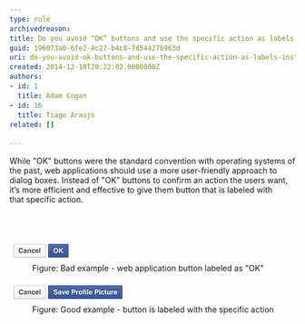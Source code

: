 ```yaml
---
type: rule
archivedreason: 
title: Do you avoid “OK” buttons and use the specific action as labels instead?
guid: 196073a0-6fe2-4c27-b4c8-7d54427b963d
uri: do-you-avoid-ok-buttons-and-use-the-specific-action-as-labels-instead
created: 2014-12-10T20:22:02.0000000Z
authors:
- id: 1
  title: Adam Cogan
- id: 16
  title: Tiago Araujo
related: []

---
```



While "OK" buttons were the standard convention with operating systems of the past, web applications should use a more user-friendly approach to dialog boxes.
Instead of "OK" buttons to confirm an action the users want, it’s more efficient and effective to give them button that is labeled with that specific action.

<br><excerpt class='endintro'></excerpt><br>
<dl class="badImage"><dt>​<img src="OKBadExample.png" alt="Ok" /></dt><dd>Figure: Bad example - web application button labeled as "OK"</dd></dl><dl class="goodImage"><dt>​<img src="OKGoodExample.png" alt="OK" /></dt><dd>Figure: Good example - button is labeled with the specific action​</dd></dl>​​​​​


